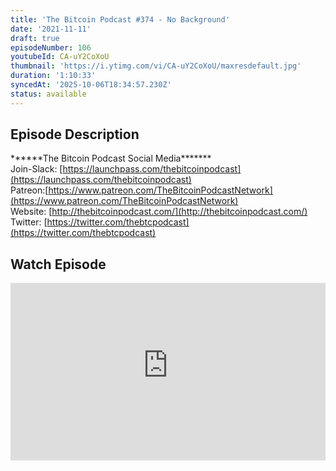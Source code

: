 ```yaml
---
title: 'The Bitcoin Podcast #374 - No Background'
date: '2021-11-11'
draft: true
episodeNumber: 106
youtubeId: CA-uY2CoXoU
thumbnail: 'https://i.ytimg.com/vi/CA-uY2CoXoU/maxresdefault.jpg'
duration: '1:10:33'
syncedAt: '2025-10-06T18:34:57.230Z'
status: available
---
```

## Episode Description

\*\*\*\*\*\*The Bitcoin Podcast Social Media\*\*\*\*\*\*\*  
Join-Slack: [https://launchpass.com/thebitcoinpodcast](https://launchpass.com/thebitcoinpodcast)  
Patreon:[https://www.patreon.com/TheBitcoinPodcastNetwork](https://www.patreon.com/TheBitcoinPodcastNetwork)  
Website: [http://thebitcoinpodcast.com/](http://thebitcoinpodcast.com/)  
Twitter: [https://twitter.com/thebtcpodcast](https://twitter.com/thebtcpodcast)

## Watch Episode

<div style="position: relative; padding-bottom: 56.25%; height: 0; overflow: hidden;">
  <iframe
    src="https://www.youtube-nocookie.com/embed/CA-uY2CoXoU"
    style="position: absolute; top: 0; left: 0; width: 100%; height: 100%;"
    frameborder="0"
    allow="accelerometer; autoplay; clipboard-write; encrypted-media; gyroscope; picture-in-picture"
    allowfullscreen
  ></iframe>
</div>

